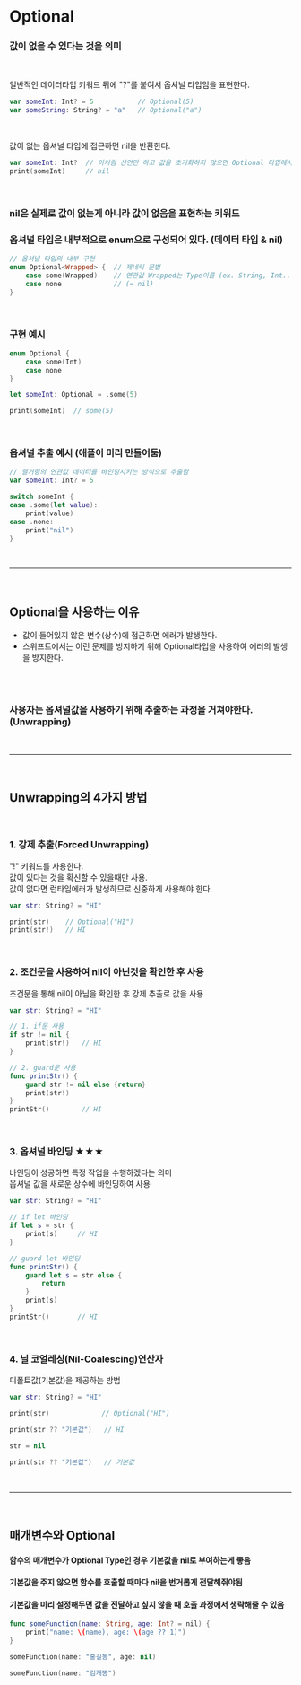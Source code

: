 # Optional
### 값이 없을 수 있다는 것을 의미

<br/>

일반적인 데이터타입 키워드 뒤에 "?"를 붙여서 옵셔널 타입임을 표현한다.
```swift
var someInt: Int? = 5           // Optional(5)
var someString: String? = "a"   // Optional("a")
```

<br/>

값이 없는 옵셔널 타입에 접근하면 nil을 반환한다.
```swift
var someInt: Int?  // 이처럼 선언만 하고 값을 초기화하지 않으면 Optional 타입에서는 nil로 자동 초기화된다.
print(someInt)     // nil
```

<br/>

### nil은 실제로 값이 없는게 아니라 값이 없음을 표현하는 키워드
### 옵셔널 타입은 내부적으로 enum으로 구성되어 있다. (데이터 타입 & nil)
```swift
// 옵셔널 타입의 내부 구현
enum Optional<Wrapped> {  // 제네릭 문법
    case some(Wrapped)    // 연관값 Wrapped는 Type이름 (ex. String, Int...)
    case none             // (= nil)
}
```

<br/>

### **구현 예시**
```swift
enum Optional {
    case some(Int)
    case none
}

let someInt: Optional = .some(5)

print(someInt)  // some(5)
```

<br/>

### **옵셔널 추출 예시** (애플이 미리 만들어둠)
```swift
// 열거형의 연관값 데이터를 바인딩시키는 방식으로 추출함
var someInt: Int? = 5

switch someInt {
case .some(let value):
    print(value)
case .none:
    print("nil")
}
```

<br/>

---

<br/>

## Optional을 사용하는 이유
* 값이 들어있지 않은 변수(상수)에 접근하면 에러가 발생한다.
* 스위프트에서는 이런 문제를 방지하기 위해 Optional타입을 사용하여 에러의 발생을 방지한다.

<br/>
<br/>

### 사용자는 옵셔널값을 사용하기 위해 추출하는 과정을 거쳐야한다. (Unwrapping)

<br/>

---

<br/>

## **Unwrapping의 4가지 방법**

<br/>

### **1. 강제 추출(Forced Unwrapping)**
"!" 키워드를 사용한다. <br/>
값이 있다는 것을 확신할 수 있을때만 사용. <br/>
값이 없다면 런타임에러가 발생하므로 신중하게 사용해야 한다.
```swift
var str: String? = "HI"

print(str)    // Optional("HI")
print(str!)   // HI
```

<br/>

### **2. 조건문을 사용하여 nil이 아닌것을 확인한 후 사용**
조건문을 통해 nil이 아님을 확인한 후 강제 추출로 값을 사용
```swift
var str: String? = "HI"

// 1. if문 사용
if str != nil {
    print(str!)   // HI
}

// 2. guard문 사용
func printStr() {
    guard str != nil else {return}
    print(str!)
}
printStr()        // HI

```

<br/>

### **3. 옵셔널 바인딩 ★★★**
바인딩이 성공하면 특정 작업을 수행하겠다는 의미 <br/>
옵셔널 값을 새로운 상수에 바인딩하여 사용
```swift
var str: String? = "HI"

// if let 바인딩
if let s = str {
    print(s)     // HI
}

// guard let 바인딩
func printStr() {
    guard let s = str else {
        return
    }
    print(s)
}
printStr()       // HI
```

<br/>

### **4. 닐 코얼레싱(Nil-Coalescing)연산자**
디폴트값(기본값)을 제공하는 방법
```swift
var str: String? = "HI"

print(str)             // Optional("HI")

print(str ?? "기본값")   // HI

str = nil

print(str ?? "기본값")   // 기본값
```

<br/>

---

<br/>

## 매개변수와 Optional
#### 함수의 매개변수가 Optional Type인 경우 **기본값을 nil로** 부여하는게 좋음
#### 기본값을 주지 않으면 함수를 호출할 때마다 nil을 번거롭게 전달해줘야됨
#### 기본값을 미리 설정해두면 값을 전달하고 싶지 않을 때 호출 과정에서 생략해줄 수 있음
```swift
func someFunction(name: String, age: Int? = nil) {
    print("name: \(name), age: \(age ?? 1)")
}

someFunction(name: "홍길동", age: nil)

someFunction(name: "김개똥")
```
